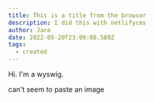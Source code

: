 ```yaml
---
title: This is a title from the browser
description: I did this with netlifycms
author: Jace
date: 2022-05-20T23:09:08.589Z
tags:
  - created
---
```

Hi.  I'm a wyswig.

can't seem to paste an image